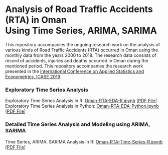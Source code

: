 # Analysis of Road Traffic Accidents (RTA) in Oman <br/> Using Time Series, ARIMA, SARIMA
This repository accompanies the ongoing research work on the analysis of various kinds of Road Traffic Accidents (RTA) occurred in Oman using the monthly data from the years 2000 to 2018. The research data consists of record of accidents, injuries and deaths occurred in Oman during the mentioned period. This repository accompanies the research work presented in the [International Conference on Applied Statistics and Econometrics, ICASE 2019](http://conf.epoka.edu.al/).

### Exploratory Time Series Analysis  
Exploratory Time Series Analysis in R: [Oman-RTA-EDA-R.ipynb](Oman-RTA-EDA-R.ipynb) [[PDF File](Oman-RTA-EDA-R.pdf)]  
Exploratory Time Series Analysis in Python: [Oman-RTA-EDA-Python.ipynb](Oman-RTA-EDA-Python.ipynb) [[PDF File](Oman-RTA-EDA-Python.pdf)]


### Detailed Time Series Analysis and Modeling using ARIMA, SARIMA  
Time Series, ARIMA, SARIMA Analysis in R: [Oman-RTA-Time-Series-R.ipynb](Oman-RTA-Time-Series-R.ipynb) [[PDF File](Oman-RTA-Time-Series-R.pdf)]

